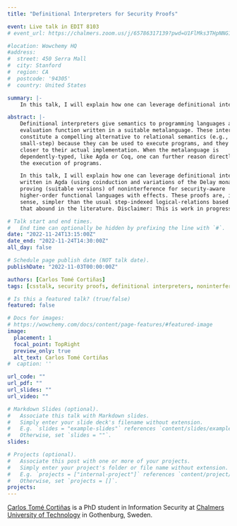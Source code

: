 ```yaml
---
title: "Definitional Interpreters for Security Proofs"

event: Live talk in EDIT 8103
# event_url: https://chalmers.zoom.us/j/65786317139?pwd=U1FlMks3THpNNG1WaFRJNkJxQXdBQT09

#location: Wowchemy HQ
#address:
#  street: 450 Serra Mall
#  city: Stanford
#  region: CA
#  postcode: '94305'
#  country: United States

summary: |-
    In this talk, I will explain how one can leverage definitional interpreters written in Agda (using coinduction and variations of the Delay monad) for proving (suitable versions) of noninterference for security-aware higher-order functional languages with effects. These proofs are, in some sense, simpler than the usual step-indexed logical-relations based proofs that abound in the literature.

abstract: |-
    Definitional interpreters give semantics to programming languages as an 
    evaluation function written in a suitable metalanguage. These interpreters 
    constitute a compelling alternative to relational semantics (e.g., 
    small-step) because they can be used to execute programs, and they are 
    closer to their actual implementation. When the metalanguage is 
    dependently-typed, like Agda or Coq, one can further reason directly about 
    the execution of programs. 

    In this talk, I will explain how one can leverage definitional interpreters 
    written in Agda (using coinduction and variations of the Delay monad) for 
    proving (suitable versions) of noninterference for security-aware 
    higher-order functional languages with effects. These proofs are, in some 
    sense, simpler than the usual step-indexed logical-relations based proofs 
    that abound in the literature. Disclaimer: This is work in progress.

# Talk start and end times.
#   End time can optionally be hidden by prefixing the line with `#`.
date: "2022-11-24T13:15:00Z"
date_end: "2022-11-24T14:30:00Z"
all_day: false

# Schedule page publish date (NOT talk date).
publishDate: "2022-11-03T00:00:00Z"

authors: [Carlos Tomé Cortiñas]
tags: [csstalk, security proofs, definitional interpreters, noninterference]

# Is this a featured talk? (true/false)
featured: false

# Docs for images:
# https://wowchemy.com/docs/content/page-features/#featured-image
image:
  placement: 1
  focal_point: TopRight
  preview_only: true
  alt_text: Carlos Tomé Cortiñas
#  caption: ''

url_code: ""
url_pdf: ""
url_slides: ""
url_video: ""

# Markdown Slides (optional).
#   Associate this talk with Markdown slides.
#   Simply enter your slide deck's filename without extension.
#   E.g. `slides = "example-slides"` references `content/slides/example-slides.md`.
#   Otherwise, set `slides = ""`.
slides:

# Projects (optional).
#   Associate this post with one or more of your projects.
#   Simply enter your project's folder or file name without extension.
#   E.g. `projects = ["internal-project"]` references `content/project/deep-learning/index.md`.
#   Otherwise, set `projects = []`.
projects:
---
```


[Carlos Tomé Cortiñas](https://www.chalmers.se/en/staff/Pages/carlos-tome.aspx) is a PhD student in Information Security at [Chalmers University of Technology](https://www.chalmers.se/) in Gothenburg, Sweden.
